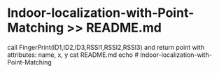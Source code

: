 # Indoor-localization-with-Point-Matching >> README.md
call FingerPrint(ID1,ID2,ID3,RSSI1,RSSI2,RSSI3) and return point with attributes: name, x, y
cat README.md
echo # Indoor-localization-with-Point-Matching
